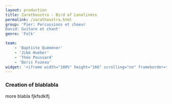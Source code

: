 ```yaml
---
layout: production
title: Zarathoustra - Bird of Loneliness
permalink: /zarathoustra.html
group: 'Pier: Percussions et choeur
David: Guitare et chant'
genre: 'Folk'

team: 
    - 'Baptiste Quéméner'
    - 'Jibé Hueber'
    - 'Théo Poussard'
    - 'Boris Fuzeau'
widget: '<iframe width="100%" height="166" scrolling="no" frameborder="no" src="https://w.soundcloud.com/player/?url=http%3A%2F%2Fapi.soundcloud.com%2Ftracks%2F80364925&amp;color=ff6600&amp;auto_play=false&amp;show_artwork=false"></iframe>'
---
```


### Creation of blablabla

more blabla fjkfsdklfj
